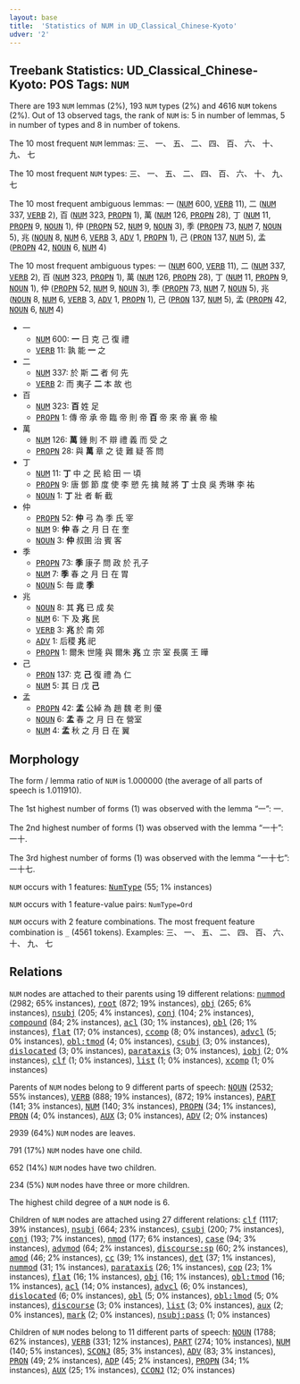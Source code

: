 ```yaml
---
layout: base
title:  'Statistics of NUM in UD_Classical_Chinese-Kyoto'
udver: '2'
---
```


## Treebank Statistics: UD_Classical_Chinese-Kyoto: POS Tags: `NUM`

There are 193 `NUM` lemmas (2%), 193 `NUM` types (2%) and 4616 `NUM` tokens (2%).
Out of 13 observed tags, the rank of `NUM` is: 5 in number of lemmas, 5 in number of types and 8 in number of tokens.

The 10 most frequent `NUM` lemmas: 三、 一、 五、 二、 四、 百、 六、 十、 九、 七

The 10 most frequent `NUM` types:  三、 一、 五、 二、 四、 百、 六、 十、 九、 七

The 10 most frequent ambiguous lemmas: 一 (<tt><a href="lzh_kyoto-pos-NUM.html">NUM</a></tt> 600, <tt><a href="lzh_kyoto-pos-VERB.html">VERB</a></tt> 11), 二 (<tt><a href="lzh_kyoto-pos-NUM.html">NUM</a></tt> 337, <tt><a href="lzh_kyoto-pos-VERB.html">VERB</a></tt> 2), 百 (<tt><a href="lzh_kyoto-pos-NUM.html">NUM</a></tt> 323, <tt><a href="lzh_kyoto-pos-PROPN.html">PROPN</a></tt> 1), 萬 (<tt><a href="lzh_kyoto-pos-NUM.html">NUM</a></tt> 126, <tt><a href="lzh_kyoto-pos-PROPN.html">PROPN</a></tt> 28), 丁 (<tt><a href="lzh_kyoto-pos-NUM.html">NUM</a></tt> 11, <tt><a href="lzh_kyoto-pos-PROPN.html">PROPN</a></tt> 9, <tt><a href="lzh_kyoto-pos-NOUN.html">NOUN</a></tt> 1), 仲 (<tt><a href="lzh_kyoto-pos-PROPN.html">PROPN</a></tt> 52, <tt><a href="lzh_kyoto-pos-NUM.html">NUM</a></tt> 9, <tt><a href="lzh_kyoto-pos-NOUN.html">NOUN</a></tt> 3), 季 (<tt><a href="lzh_kyoto-pos-PROPN.html">PROPN</a></tt> 73, <tt><a href="lzh_kyoto-pos-NUM.html">NUM</a></tt> 7, <tt><a href="lzh_kyoto-pos-NOUN.html">NOUN</a></tt> 5), 兆 (<tt><a href="lzh_kyoto-pos-NOUN.html">NOUN</a></tt> 8, <tt><a href="lzh_kyoto-pos-NUM.html">NUM</a></tt> 6, <tt><a href="lzh_kyoto-pos-VERB.html">VERB</a></tt> 3, <tt><a href="lzh_kyoto-pos-ADV.html">ADV</a></tt> 1, <tt><a href="lzh_kyoto-pos-PROPN.html">PROPN</a></tt> 1), 己 (<tt><a href="lzh_kyoto-pos-PRON.html">PRON</a></tt> 137, <tt><a href="lzh_kyoto-pos-NUM.html">NUM</a></tt> 5), 孟 (<tt><a href="lzh_kyoto-pos-PROPN.html">PROPN</a></tt> 42, <tt><a href="lzh_kyoto-pos-NOUN.html">NOUN</a></tt> 6, <tt><a href="lzh_kyoto-pos-NUM.html">NUM</a></tt> 4)

The 10 most frequent ambiguous types:  一 (<tt><a href="lzh_kyoto-pos-NUM.html">NUM</a></tt> 600, <tt><a href="lzh_kyoto-pos-VERB.html">VERB</a></tt> 11), 二 (<tt><a href="lzh_kyoto-pos-NUM.html">NUM</a></tt> 337, <tt><a href="lzh_kyoto-pos-VERB.html">VERB</a></tt> 2), 百 (<tt><a href="lzh_kyoto-pos-NUM.html">NUM</a></tt> 323, <tt><a href="lzh_kyoto-pos-PROPN.html">PROPN</a></tt> 1), 萬 (<tt><a href="lzh_kyoto-pos-NUM.html">NUM</a></tt> 126, <tt><a href="lzh_kyoto-pos-PROPN.html">PROPN</a></tt> 28), 丁 (<tt><a href="lzh_kyoto-pos-NUM.html">NUM</a></tt> 11, <tt><a href="lzh_kyoto-pos-PROPN.html">PROPN</a></tt> 9, <tt><a href="lzh_kyoto-pos-NOUN.html">NOUN</a></tt> 1), 仲 (<tt><a href="lzh_kyoto-pos-PROPN.html">PROPN</a></tt> 52, <tt><a href="lzh_kyoto-pos-NUM.html">NUM</a></tt> 9, <tt><a href="lzh_kyoto-pos-NOUN.html">NOUN</a></tt> 3), 季 (<tt><a href="lzh_kyoto-pos-PROPN.html">PROPN</a></tt> 73, <tt><a href="lzh_kyoto-pos-NUM.html">NUM</a></tt> 7, <tt><a href="lzh_kyoto-pos-NOUN.html">NOUN</a></tt> 5), 兆 (<tt><a href="lzh_kyoto-pos-NOUN.html">NOUN</a></tt> 8, <tt><a href="lzh_kyoto-pos-NUM.html">NUM</a></tt> 6, <tt><a href="lzh_kyoto-pos-VERB.html">VERB</a></tt> 3, <tt><a href="lzh_kyoto-pos-ADV.html">ADV</a></tt> 1, <tt><a href="lzh_kyoto-pos-PROPN.html">PROPN</a></tt> 1), 己 (<tt><a href="lzh_kyoto-pos-PRON.html">PRON</a></tt> 137, <tt><a href="lzh_kyoto-pos-NUM.html">NUM</a></tt> 5), 孟 (<tt><a href="lzh_kyoto-pos-PROPN.html">PROPN</a></tt> 42, <tt><a href="lzh_kyoto-pos-NOUN.html">NOUN</a></tt> 6, <tt><a href="lzh_kyoto-pos-NUM.html">NUM</a></tt> 4)


* 一
  * <tt><a href="lzh_kyoto-pos-NUM.html">NUM</a></tt> 600: <b>一</b> 日 克 己 復 禮
  * <tt><a href="lzh_kyoto-pos-VERB.html">VERB</a></tt> 11: 孰 能 <b>一</b> 之
* 二
  * <tt><a href="lzh_kyoto-pos-NUM.html">NUM</a></tt> 337: 於 斯 <b>二</b> 者 何 先
  * <tt><a href="lzh_kyoto-pos-VERB.html">VERB</a></tt> 2: 而 夷子 <b>二</b> 本 故 也
* 百
  * <tt><a href="lzh_kyoto-pos-NUM.html">NUM</a></tt> 323: <b>百</b> 姓 足
  * <tt><a href="lzh_kyoto-pos-PROPN.html">PROPN</a></tt> 1: 傳 帝 承 帝 臨 帝 則 帝 <b>百</b> 帝 來 帝 襄 帝 楡
* 萬
  * <tt><a href="lzh_kyoto-pos-NUM.html">NUM</a></tt> 126: <b>萬</b> 鍾 則 不 辯 禮 義 而 受 之
  * <tt><a href="lzh_kyoto-pos-PROPN.html">PROPN</a></tt> 28: 與 <b>萬</b> 章 之 徒 難 疑 答 問
* 丁
  * <tt><a href="lzh_kyoto-pos-NUM.html">NUM</a></tt> 11: <b>丁</b> 中 之 民 給 田 一 頃
  * <tt><a href="lzh_kyoto-pos-PROPN.html">PROPN</a></tt> 9: 唐 鄧 節 度 使 李 愬 先 擒 賊 將 <b>丁</b> 士良 吳 秀琳 李 祐
  * <tt><a href="lzh_kyoto-pos-NOUN.html">NOUN</a></tt> 1: <b>丁</b> 壯 者 斬 截
* 仲
  * <tt><a href="lzh_kyoto-pos-PROPN.html">PROPN</a></tt> 52: <b>仲</b> 弓 為 季 氏 宰
  * <tt><a href="lzh_kyoto-pos-NUM.html">NUM</a></tt> 9: <b>仲</b> 春 之 月 日 在 奎
  * <tt><a href="lzh_kyoto-pos-NOUN.html">NOUN</a></tt> 3: <b>仲</b> 叔圉 治 賓 客
* 季
  * <tt><a href="lzh_kyoto-pos-PROPN.html">PROPN</a></tt> 73: <b>季</b> 康子 問 政 於 孔子
  * <tt><a href="lzh_kyoto-pos-NUM.html">NUM</a></tt> 7: <b>季</b> 春 之 月 日 在 胃
  * <tt><a href="lzh_kyoto-pos-NOUN.html">NOUN</a></tt> 5: 毎 歲 <b>季</b>
* 兆
  * <tt><a href="lzh_kyoto-pos-NOUN.html">NOUN</a></tt> 8: 其 <b>兆</b> 已 成 矣
  * <tt><a href="lzh_kyoto-pos-NUM.html">NUM</a></tt> 6: 下 及 <b>兆</b> 民
  * <tt><a href="lzh_kyoto-pos-VERB.html">VERB</a></tt> 3: <b>兆</b> 於 南 郊
  * <tt><a href="lzh_kyoto-pos-ADV.html">ADV</a></tt> 1: 后稷 <b>兆</b> 祀
  * <tt><a href="lzh_kyoto-pos-PROPN.html">PROPN</a></tt> 1: 爾朱 世隆 與 爾朱 <b>兆</b> 立 宗 室 長廣 王 曄
* 己
  * <tt><a href="lzh_kyoto-pos-PRON.html">PRON</a></tt> 137: 克 <b>己</b> 復 禮 為 仁
  * <tt><a href="lzh_kyoto-pos-NUM.html">NUM</a></tt> 5: 其 日 戊 <b>己</b>
* 孟
  * <tt><a href="lzh_kyoto-pos-PROPN.html">PROPN</a></tt> 42: <b>孟</b> 公綽 為 趙 魏 老 則 優
  * <tt><a href="lzh_kyoto-pos-NOUN.html">NOUN</a></tt> 6: <b>孟</b> 春 之 月 日 在 營室
  * <tt><a href="lzh_kyoto-pos-NUM.html">NUM</a></tt> 4: <b>孟</b> 秋 之 月 日 在 翼

## Morphology

The form / lemma ratio of `NUM` is 1.000000 (the average of all parts of speech is 1.011910).

The 1st highest number of forms (1) was observed with the lemma “一”: 一.

The 2nd highest number of forms (1) was observed with the lemma “一十”: 一十.

The 3rd highest number of forms (1) was observed with the lemma “一十七”: 一十七.

`NUM` occurs with 1 features: <tt><a href="lzh_kyoto-feat-NumType.html">NumType</a></tt> (55; 1% instances)

`NUM` occurs with 1 feature-value pairs: `NumType=Ord`

`NUM` occurs with 2 feature combinations.
The most frequent feature combination is `_` (4561 tokens).
Examples: 三、 一、 五、 二、 四、 百、 六、 十、 九、 七


## Relations

`NUM` nodes are attached to their parents using 19 different relations: <tt><a href="lzh_kyoto-dep-nummod.html">nummod</a></tt> (2982; 65% instances), <tt><a href="lzh_kyoto-dep-root.html">root</a></tt> (872; 19% instances), <tt><a href="lzh_kyoto-dep-obj.html">obj</a></tt> (265; 6% instances), <tt><a href="lzh_kyoto-dep-nsubj.html">nsubj</a></tt> (205; 4% instances), <tt><a href="lzh_kyoto-dep-conj.html">conj</a></tt> (104; 2% instances), <tt><a href="lzh_kyoto-dep-compound.html">compound</a></tt> (84; 2% instances), <tt><a href="lzh_kyoto-dep-acl.html">acl</a></tt> (30; 1% instances), <tt><a href="lzh_kyoto-dep-obl.html">obl</a></tt> (26; 1% instances), <tt><a href="lzh_kyoto-dep-flat.html">flat</a></tt> (17; 0% instances), <tt><a href="lzh_kyoto-dep-ccomp.html">ccomp</a></tt> (8; 0% instances), <tt><a href="lzh_kyoto-dep-advcl.html">advcl</a></tt> (5; 0% instances), <tt><a href="lzh_kyoto-dep-obl-tmod.html">obl:tmod</a></tt> (4; 0% instances), <tt><a href="lzh_kyoto-dep-csubj.html">csubj</a></tt> (3; 0% instances), <tt><a href="lzh_kyoto-dep-dislocated.html">dislocated</a></tt> (3; 0% instances), <tt><a href="lzh_kyoto-dep-parataxis.html">parataxis</a></tt> (3; 0% instances), <tt><a href="lzh_kyoto-dep-iobj.html">iobj</a></tt> (2; 0% instances), <tt><a href="lzh_kyoto-dep-clf.html">clf</a></tt> (1; 0% instances), <tt><a href="lzh_kyoto-dep-list.html">list</a></tt> (1; 0% instances), <tt><a href="lzh_kyoto-dep-xcomp.html">xcomp</a></tt> (1; 0% instances)

Parents of `NUM` nodes belong to 9 different parts of speech: <tt><a href="lzh_kyoto-pos-NOUN.html">NOUN</a></tt> (2532; 55% instances), <tt><a href="lzh_kyoto-pos-VERB.html">VERB</a></tt> (888; 19% instances),  (872; 19% instances), <tt><a href="lzh_kyoto-pos-PART.html">PART</a></tt> (141; 3% instances), <tt><a href="lzh_kyoto-pos-NUM.html">NUM</a></tt> (140; 3% instances), <tt><a href="lzh_kyoto-pos-PROPN.html">PROPN</a></tt> (34; 1% instances), <tt><a href="lzh_kyoto-pos-PRON.html">PRON</a></tt> (4; 0% instances), <tt><a href="lzh_kyoto-pos-AUX.html">AUX</a></tt> (3; 0% instances), <tt><a href="lzh_kyoto-pos-ADV.html">ADV</a></tt> (2; 0% instances)

2939 (64%) `NUM` nodes are leaves.

791 (17%) `NUM` nodes have one child.

652 (14%) `NUM` nodes have two children.

234 (5%) `NUM` nodes have three or more children.

The highest child degree of a `NUM` node is 6.

Children of `NUM` nodes are attached using 27 different relations: <tt><a href="lzh_kyoto-dep-clf.html">clf</a></tt> (1117; 39% instances), <tt><a href="lzh_kyoto-dep-nsubj.html">nsubj</a></tt> (664; 23% instances), <tt><a href="lzh_kyoto-dep-csubj.html">csubj</a></tt> (200; 7% instances), <tt><a href="lzh_kyoto-dep-conj.html">conj</a></tt> (193; 7% instances), <tt><a href="lzh_kyoto-dep-nmod.html">nmod</a></tt> (177; 6% instances), <tt><a href="lzh_kyoto-dep-case.html">case</a></tt> (94; 3% instances), <tt><a href="lzh_kyoto-dep-advmod.html">advmod</a></tt> (64; 2% instances), <tt><a href="lzh_kyoto-dep-discourse-sp.html">discourse:sp</a></tt> (60; 2% instances), <tt><a href="lzh_kyoto-dep-amod.html">amod</a></tt> (46; 2% instances), <tt><a href="lzh_kyoto-dep-cc.html">cc</a></tt> (39; 1% instances), <tt><a href="lzh_kyoto-dep-det.html">det</a></tt> (37; 1% instances), <tt><a href="lzh_kyoto-dep-nummod.html">nummod</a></tt> (31; 1% instances), <tt><a href="lzh_kyoto-dep-parataxis.html">parataxis</a></tt> (26; 1% instances), <tt><a href="lzh_kyoto-dep-cop.html">cop</a></tt> (23; 1% instances), <tt><a href="lzh_kyoto-dep-flat.html">flat</a></tt> (16; 1% instances), <tt><a href="lzh_kyoto-dep-obj.html">obj</a></tt> (16; 1% instances), <tt><a href="lzh_kyoto-dep-obl-tmod.html">obl:tmod</a></tt> (16; 1% instances), <tt><a href="lzh_kyoto-dep-acl.html">acl</a></tt> (14; 0% instances), <tt><a href="lzh_kyoto-dep-advcl.html">advcl</a></tt> (6; 0% instances), <tt><a href="lzh_kyoto-dep-dislocated.html">dislocated</a></tt> (6; 0% instances), <tt><a href="lzh_kyoto-dep-obl.html">obl</a></tt> (5; 0% instances), <tt><a href="lzh_kyoto-dep-obl-lmod.html">obl:lmod</a></tt> (5; 0% instances), <tt><a href="lzh_kyoto-dep-discourse.html">discourse</a></tt> (3; 0% instances), <tt><a href="lzh_kyoto-dep-list.html">list</a></tt> (3; 0% instances), <tt><a href="lzh_kyoto-dep-aux.html">aux</a></tt> (2; 0% instances), <tt><a href="lzh_kyoto-dep-mark.html">mark</a></tt> (2; 0% instances), <tt><a href="lzh_kyoto-dep-nsubj-pass.html">nsubj:pass</a></tt> (1; 0% instances)

Children of `NUM` nodes belong to 11 different parts of speech: <tt><a href="lzh_kyoto-pos-NOUN.html">NOUN</a></tt> (1788; 62% instances), <tt><a href="lzh_kyoto-pos-VERB.html">VERB</a></tt> (331; 12% instances), <tt><a href="lzh_kyoto-pos-PART.html">PART</a></tt> (274; 10% instances), <tt><a href="lzh_kyoto-pos-NUM.html">NUM</a></tt> (140; 5% instances), <tt><a href="lzh_kyoto-pos-SCONJ.html">SCONJ</a></tt> (85; 3% instances), <tt><a href="lzh_kyoto-pos-ADV.html">ADV</a></tt> (83; 3% instances), <tt><a href="lzh_kyoto-pos-PRON.html">PRON</a></tt> (49; 2% instances), <tt><a href="lzh_kyoto-pos-ADP.html">ADP</a></tt> (45; 2% instances), <tt><a href="lzh_kyoto-pos-PROPN.html">PROPN</a></tt> (34; 1% instances), <tt><a href="lzh_kyoto-pos-AUX.html">AUX</a></tt> (25; 1% instances), <tt><a href="lzh_kyoto-pos-CCONJ.html">CCONJ</a></tt> (12; 0% instances)


